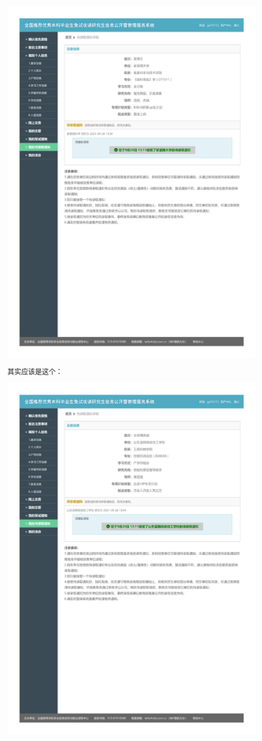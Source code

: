 

![推免服务系统](https://github.com/gxf1212/notes/raw/master/utils/推免服务系统.png)

其实应该是这个：

![推免服务系统-蓝翔](https://github.com/gxf1212/notes/raw/master/utils/推免服务系统-蓝翔.png)